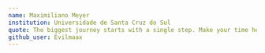 ```yaml
---
name: Maximiliano Meyer
institution: Universidade de Santa Cruz do Sul
quote: The biggest journey starts with a single step. Make your time here counts!
github_user: Evilmaax
---
```

